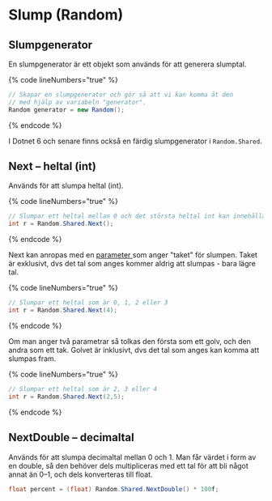 # Slump (Random)

## Slumpgenerator

En slumpgenerator är ett objekt som används för att generera slumptal.

{% code lineNumbers="true" %}
```csharp
// Skapar en slumpgenerator och gör så att vi kan komma åt den 
// med hjälp av variabeln "generator".
Random generator = new Random();
```
{% endcode %}

I Dotnet 6 och senare finns också en färdig slumpgenerator i `Random.Shared`.

## Next – heltal (int)

Används för att slumpa heltal (int).

{% code lineNumbers="true" %}
```csharp
// Slumpar ett heltal mellan 0 och det största heltal int kan innehålla
int r = Random.Shared.Next();
```
{% endcode %}

Next kan anropas med en [parameter ](egna-metoder.md#parametrar)som anger "taket" för slumpen. Taket är exklusivt, dvs det tal som anges kommer aldrig att slumpas - bara lägre tal.

{% code lineNumbers="true" %}
```csharp
// Slumpar ett heltal som är 0, 1, 2 eller 3
int r = Random.Shared.Next(4);
```
{% endcode %}

Om man anger två parametrar så tolkas den första som ett golv, och den andra som ett tak. Golvet är inklusivt, dvs det tal som anges kan komma att slumpas fram.

{% code lineNumbers="true" %}
```csharp
// Slumpar ett heltal som är 2, 3 eller 4
int r = Random.Shared.Next(2,5);
```
{% endcode %}

## NextDouble  – decimaltal

Används för att slumpa decimaltal mellan 0 och 1. Man får värdet i form av en double, så den behöver dels multipliceras med ett tal för att bli något annat än 0–1, och dels konverteras till float.

```csharp
float percent = (float) Random.Shared.NextDouble() * 100f;
```
